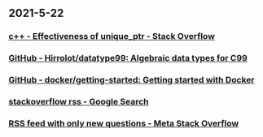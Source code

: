 
## 2021-5-22

### [c++ - Effectiveness of unique_ptr - Stack Overflow](https://stackoverflow.com/questions/67323766/effectiveness-of-unique-ptr)

### [GitHub - Hirrolot/datatype99: Algebraic data types for C99](https://github.com/Hirrolot/datatype99)

### [GitHub - docker/getting-started: Getting started with Docker](https://github.com/docker/getting-started)

### [stackoverflow rss - Google Search](https://www.google.com/search?q=stackoverflow+rss)

### [RSS feed with only new questions - Meta Stack Overflow](https://meta.stackoverflow.com/questions/381138/rss-feed-with-only-new-questions)